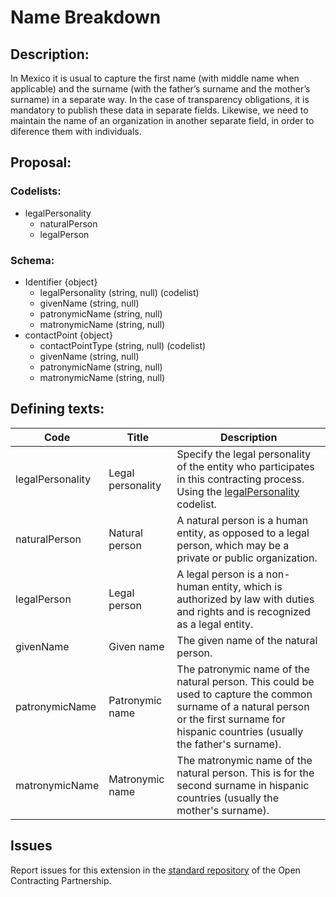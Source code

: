 # Name Breakdown
## Description:

In Mexico it is usual to capture the first name (with middle name when applicable) and the surname (with the father’s surname and the mother’s surname) in a separate way. In the case of transparency obligations, it is mandatory to publish these data in separate fields. Likewise, we need to maintain the name of an organization in another separate field, in order to diference them with individuals.

## Proposal:

### Codelists:

  - legalPersonality
    - naturalPerson
    - legalPerson
    
### Schema:
  - Identifier {object}
    - legalPersonality (string, null) (codelist)
    - givenName (string, null)
    - patronymicName (string, null)
    - matronymicName (string, null)
  - contactPoint {object}
    - contactPointType (string, null) (codelist)
    - givenName (string, null)
    - patronymicName (string, null)
    - matronymicName (string, null)

## Defining texts:


**Code** | **Title** | **Description**
--|--|--
legalPersonality | Legal personality | Specify the legal personality of the entity who participates in this contracting process. Using the [legalPersonality](https://github.com/INAImexico/ocds_nameBreakdown_extension/blob/master/codelists/legalPersonality.csv) codelist.
naturalPerson | Natural person | A natural person is a human entity, as opposed to a legal person, which may be a private or public organization. 
legalPerson | Legal person | A legal person is a non-human entity, which is authorized by law with duties and rights and is recognized as a legal entity.
givenName | Given name | The given name of the natural person.
patronymicName | Patronymic name | The patronymic name of the natural person. This could be used to capture the common surname of a natural person or the first surname for hispanic countries (usually the father's surname).
matronymicName | Matronymic name | The matronymic name of the natural person. This is for the second surname in hispanic countries (usually the mother's surname).

## Issues 

Report issues for this extension in the [standard repository](https://github.com/open-contracting/standard/issues/637) of the Open Contracting Partnership.
